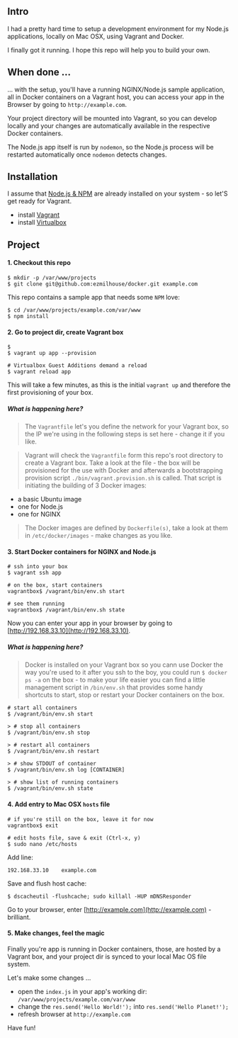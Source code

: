 ## Intro
I had a pretty hard time to setup a development environment for my Node.js applications, locally on Mac OSX, using Vagrant and Docker. 

I finally got it running. I hope this repo will help you to build your own.

## When done ...

... with the setup, you'll have a running NGINX/Node.js sample application, all in Docker containers on a Vagrant host, you can access your app in the Browser by going to `http://example.com`.

Your project directory will be mounted into Vagrant, so you can develop locally and your changes are automatically available in the respective Docker containers. 

The Node.js app itself is run by `nodemon`, so the Node.js process will be restarted automatically once `nodemon` detects changes.

## Installation
I assume that [Node.js & NPM](http://nodejs.org/download/) are already installed on your system - so let'S get ready for Vagrant.

- install [Vagrant](https://www.vagrantup.com/downloads.html)
- install [Virtualbox](https://www.virtualbox.org/wiki/Downloads)

## Project

#### 1. Checkout this repo

```
$ mkdir -p /var/www/projects
$ git clone git@github.com:ezmilhouse/docker.git example.com
```

This repo contains a sample app that needs some `NPM` love:

```
$ cd /var/www/projects/example.com/var/www
$ npm install
```

#### 2. Go to project dir, create Vagrant box
```
$ 
$ vagrant up app --provision

# Virtualbox Guest Additions demand a reload
$ vagrant reload app
```

This will take a few minutes, as this is the initial `vagrant up` and therefore the first provisioning of your box.

##### What is happening here?
> The `Vagrantfile` let's you define the network for your Vagrant box, so the IP we're using in the following steps is set here - change it if you like.  

> Vagrant will check the `Vagrantfile` form this repo's root directory to create a Vagrant box. Take a look at the file - the box will be provisioned for the use with Docker and afterwards a bootstrapping provision script `./bin/vagrant.provision.sh` is called. That script is initiating the building of 3 Docker images: 
- a basic Ubuntu image
- one for Node.js
- one for NGINX  

> The Docker images are defined by `Dockerfile(s)`, take a look at them in `/etc/docker/images` - make changes as you like.

#### 3. Start Docker containers for NGINX and Node.js

```
# ssh into your box
$ vagrant ssh app
```

```
# on the box, start containers
vagrantbox$ /vagrant/bin/env.sh start

# see them running
vagrantbox$ /vagrant/bin/env.sh state
```

Now you can enter your app in your browser by going to [http://192.168.33.10](http://192.168.33.10). 

##### What is happening here?
> Docker is installed on your Vagrant box so you cann use Docker the way you're used to it after you ssh to the boy, you could run `$ docker ps -a` on the box - to make your life easier you can find a little management script in `/bin/env.sh` that provides some handy shortcuts to start, stop or restart your Docker containers on the box.
```
# start all containers
$ /vagrant/bin/env.sh start

> # stop all containers
$ /vagrant/bin/env.sh stop 

> # restart all containers
$ /vagrant/bin/env.sh restart 

> # show STDOUT of container
$ /vagrant/bin/env.sh log [CONTAINER]

> # show list of running containers
$ /vagrant/bin/env.sh state 
```

#### 4. Add entry to Mac OSX `hosts` file

```
# if you're still on the box, leave it for now
vagrantbox$ exit

# edit hosts file, save & exit (Ctrl-x, y)
$ sudo nano /etc/hosts
```

Add line:

```
192.168.33.10    example.com
```

Save and flush host cache:
```
$ dscacheutil -flushcache; sudo killall -HUP mDNSResponder
```

Go to your browser, enter [http://example.com](http://example.com) - brilliant.

#### 5. Make changes, feel the magic

Finally you're app is running in Docker containers, those, are hosted by a Vagrant box, and your project dir is synced to your local Mac OS file system.

Let's make some changes ...

- open the `index.js` in your app's working dir: `/var/www/projects/example.com/var/www`
- change the `res.send('Hello World!');` into `res.send('Hello Planet!');`
- refresh browser at `http://example.com`

Have fun!


